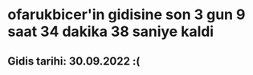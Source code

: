 # ofarukbicer'in gidisine son 3 gun 9 saat 34 dakika 38 saniye kaldi

## Gidis tarihi: 30.09.2022 :(